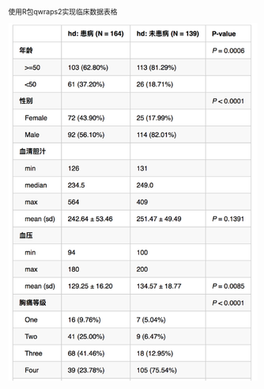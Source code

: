 使用R包qwraps2实现临床数据表格

![image](https://github.com/wangweifeng2018/qwraps2_table/blob/master/example.png)

